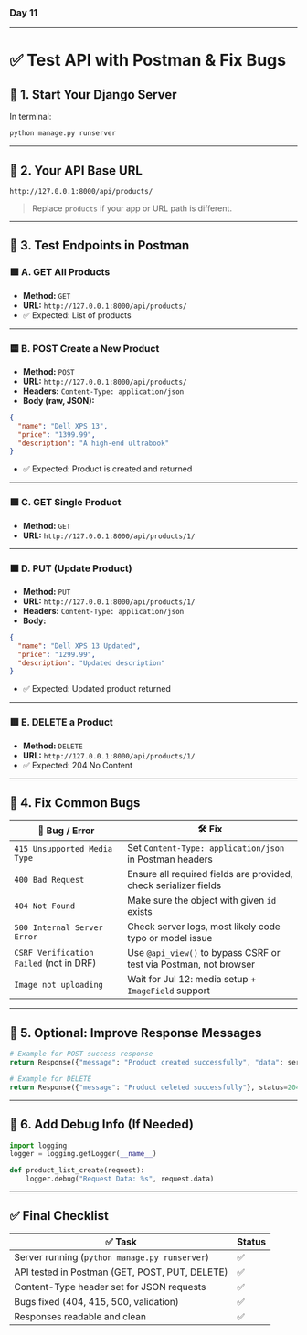 ### Day 11
---

# ✅ **Test API with Postman & Fix Bugs**

## 🔧 1. **Start Your Django Server**

In terminal:

```bash
python manage.py runserver
```

---

## 🔗 2. **Your API Base URL**

```
http://127.0.0.1:8000/api/products/
```

> Replace `products` if your app or URL path is different.

---

## 📮 3. **Test Endpoints in Postman**

### 🟩 A. **GET All Products**

* **Method:** `GET`
* **URL:** `http://127.0.0.1:8000/api/products/`
* ✅ Expected: List of products

---

### 🟨 B. **POST Create a New Product**

* **Method:** `POST`
* **URL:** `http://127.0.0.1:8000/api/products/`
* **Headers:**
  `Content-Type: application/json`
* **Body (raw, JSON):**

```json
{
  "name": "Dell XPS 13",
  "price": "1399.99",
  "description": "A high-end ultrabook"
}
```

* ✅ Expected: Product is created and returned

---

### 🟦 C. **GET Single Product**

* **Method:** `GET`
* **URL:** `http://127.0.0.1:8000/api/products/1/`

---

### 🟧 D. **PUT (Update Product)**

* **Method:** `PUT`
* **URL:** `http://127.0.0.1:8000/api/products/1/`
* **Headers:**
  `Content-Type: application/json`
* **Body:**

```json
{
  "name": "Dell XPS 13 Updated",
  "price": "1299.99",
  "description": "Updated description"
}
```

* ✅ Expected: Updated product returned

---

### 🟥 E. **DELETE a Product**

* **Method:** `DELETE`
* **URL:** `http://127.0.0.1:8000/api/products/1/`
* ✅ Expected: 204 No Content

---

## 🧪 4. **Fix Common Bugs**

| 🐛 Bug / Error                          | 🛠 Fix                                                            |
| --------------------------------------- | ----------------------------------------------------------------- |
| `415 Unsupported Media Type`            | Set `Content-Type: application/json` in Postman headers           |
| `400 Bad Request`                       | Ensure all required fields are provided, check serializer fields  |
| `404 Not Found`                         | Make sure the object with given `id` exists                       |
| `500 Internal Server Error`             | Check server logs, most likely code typo or model issue           |
| `CSRF Verification Failed` (not in DRF) | Use `@api_view()` to bypass CSRF or test via Postman, not browser |
| `Image not uploading`                   | Wait for Jul 12: media setup + `ImageField` support               |

---

## 🧼 5. **Optional: Improve Response Messages**

```python
# Example for POST success response
return Response({"message": "Product created successfully", "data": serializer.data}, status=201)

# Example for DELETE
return Response({"message": "Product deleted successfully"}, status=204)
```

---

## 📝 6. **Add Debug Info (If Needed)**

```python
import logging
logger = logging.getLogger(__name__)

def product_list_create(request):
    logger.debug("Request Data: %s", request.data)
```

---

## ✅ Final Checklist

| ✅ Task                                         | Status |
| ---------------------------------------------- | ------ |
| Server running (`python manage.py runserver`)  | ✅      |
| API tested in Postman (GET, POST, PUT, DELETE) | ✅      |
| Content-Type header set for JSON requests      | ✅      |
| Bugs fixed (404, 415, 500, validation)         | ✅      |
| Responses readable and clean                   | ✅      |

